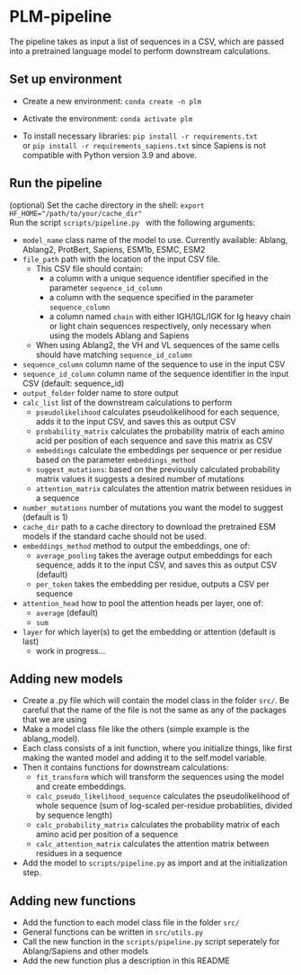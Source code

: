 # PLM-pipeline

The pipeline takes as input a list of sequences in a CSV, which are passed into a pretrained language model to perform downstream calculations.

## Set up environment

- Create a new environment:
`conda create -n plm`

- Activate the environment:
`conda activate plm`

- To install necessary libraries:
`pip install -r requirements.txt`  
or `pip install -r requirements_sapiens.txt` since Sapiens is not compatible with Python version 3.9 and above.

## Run the pipeline
(optional) Set the cache directory in the shell: `export HF_HOME="/path/to/your/cache_dir"`  
Run the script `scripts/pipeline.py ` with the following arguments:
- `model_name` class name of the model to use. Currently available: Ablang, Ablang2, ProtBert, Sapiens, ESM1b, ESMC, ESM2
- `file_path` path with the location of the input CSV file.
    - This CSV file should contain:
        - a column with a unique sequence identifier specified in the parameter `sequence_id_column`
        - a column with the sequence specified in the parameter `sequence_column`
        - a column named `chain` with either IGH/IGL/IGK for Ig heavy chain or light chain sequences respectively, only necessary when using the models Ablang and Sapiens   
    - When using Ablang2, the VH and VL sequences of the same cells should have matching `sequence_id_column`
- `sequence_column` column name of the sequence to use in the input CSV
- `sequence_id_column` column name of the sequence identifier in the input CSV (default: sequence_id)
- `output_folder` folder name to store output
- `calc_list` list of the downstream calculations to perform
    - `pseudolikelihood` calculates pseudolikelihood for each sequence, adds it to the input CSV, and saves this as output CSV
    - `probability_matrix` calculates the probability matrix of each amino acid per position of each sequence and save this matrix as CSV
    - `embeddings` calculate the embeddings per sequence or per residue based on the parameter `embeddings_method`
    - `suggest_mutations`: based on the previously calculated probability matrix values it suggests a desired number of mutations
    - `attention_matrix` calculates the attention matrix between residues in a sequence
- `number_mutations` number of mutations you want the model to suggest (default is 1)
- `cache_dir` path to a cache directory to download the pretrained ESM models if the standard cache should not be used.
- `embeddings_method` method to output the embeddings, one of:
    - `average_pooling` takes the average output embeddings for each sequence, adds it to the input CSV, and saves this as output CSV (default)
    - `per_token` takes the embedding per residue, outputs a CSV per sequence
- `attention_head` how to pool the attention heads per layer, one of:
    - `average` (default)
    - `sum`
- `layer` for which layer(s) to get the embedding or attention (default is last)
    - work in progress...


## Adding new models
- Create a .py file which will contain the model class in the folder `src/`. Be careful that the name of the file is not the same as any of the packages that we are using
- Make a model class file like the others (simple example is the ablang_model). 
- Each class consists of a init function, where you initialize things, like first making the wanted model and adding it to the self.model variable. 
- Then it contains functions for downstream calculations:
    - `fit_transform` which will transform the sequences using the model and create embeddings.
    - `calc_pseudo_likelihood_sequence` calculates the pseudolikelihood of whole sequence (sum of log-scaled per-residue probablities, divided by sequence length)
    - `calc_probability_matrix` calculates the probability matrix of each amino acid per position of a sequence
    - `calc_attention_matrix` calculates the attention matrix between residues in a sequence
- Add the model to `scripts/pipeline.py` as import and at the initialization step.

## Adding new functions
- Add the function to each model class file in the folder `src/`
- General functions can be written in `src/utils.py`
- Call the new function in the `scripts/pipeline.py` script seperately for Ablang/Sapiens and other models
- Add the new function plus a description in this README
